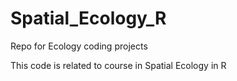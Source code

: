 # Spatial_Ecology_R
Repo for Ecology coding projects

This code is related to course in Spatial Ecology in R

